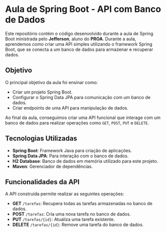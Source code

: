 # Aula de Spring Boot - API com Banco de Dados

Este repositório contém o código desenvolvido durante a aula de Spring Boot ministrada pelo **Jefferson**, aluno do **PROA**. Durante a aula, aprendemos como criar uma API simples utilizando o framework Spring Boot, que se conecta a um banco de dados para armazenar e recuperar dados.

## Objetivo

O principal objetivo da aula foi ensinar como:
- Criar um projeto Spring Boot.
- Configurar o Spring Data JPA para comunicação com um banco de dados.
- Criar endpoints de uma API para manipulação de dados.
  
Ao final da aula, conseguimos criar uma API funcional que interage com um banco de dados para realizar operações como `GET`, `POST`, `PUT` e `DELETE`.

## Tecnologias Utilizadas

- **Spring Boot**: Framework Java para criação de aplicações.
- **Spring Data JPA**: Para interação com o banco de dados.
- **H2 Database**: Banco de dados em memória utilizado para este projeto.
- **Maven**: Gerenciador de dependências.

## Funcionalidades da API

A API construída permite realizar as seguintes operações:
- **GET** `/tarefas`: Recupera todas as tarefas armazenadas no banco de dados.
- **POST** `/tarefas`: Cria uma nova tarefa no banco de dados.
- **PUT** `/tarefas/{id}`: Atualiza uma tarefa existente.
- **DELETE** `/tarefas/{id}`: Remove uma tarefa do banco de dados.
